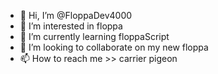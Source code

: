 - 👋 Hi, I’m @FloppaDev4000
- 👀 I’m interested in floppa
- 🌱 I’m currently learning floppaScript
- 💞️ I’m looking to collaborate on my new floppa
- 📫 How to reach me >> carrier pigeon

<!---
FloppaDev4000/FloppaDev4000 is a ✨ special ✨ repository because its `README.md` (this file) appears on your GitHub profile.
You can click the Preview link to take a look at your changes.
--->
